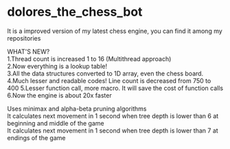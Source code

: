 # dolores_the_chess_bot

It is a improved version of my latest chess engine, you can find it among my repositories

WHAT'S NEW?  
1.Thread count is increased 1 to 16 (Multithread approach)  
2.Now everything is a lookup table!  
3.All the data structures converted to 1D array, even the chess board.  
4.Much lesser and readable codes! Line count is decreased from 750 to 400
5.Lesser function call, more macro. It will save the cost of function calls
6.Now the engine is about 20x faster

Uses minimax and alpha-beta pruning algorithms  
It calculates next movement in 1 second when tree depth is lower than 6 at beginning and middle of the game  
It calculates next movement in 1 second when tree depth is lower than 7 at endings of the game  
